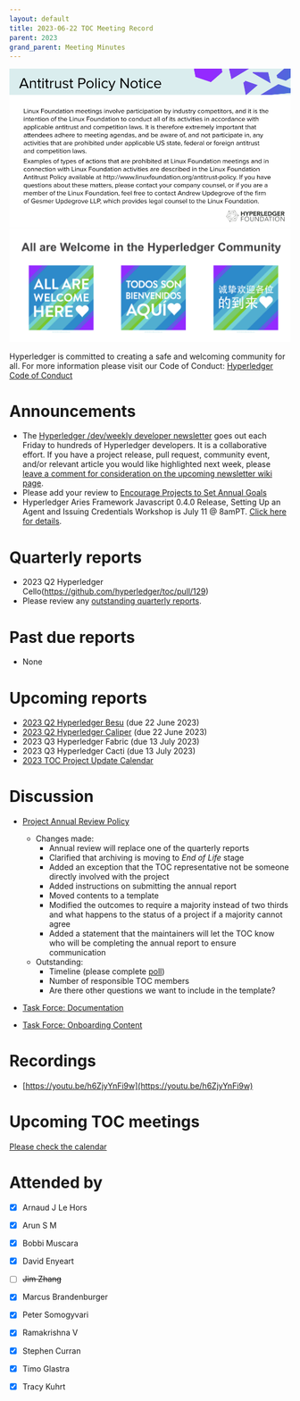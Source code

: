 ```yaml
---
layout: default
title: 2023-06-22 TOC Meeting Record
parent: 2023
grand_parent: Meeting Minutes
---
```

![Antitrust Policy Notice](../images/antitrust-policy-notice.png "Antitrust Policy Notice")
![All are Welcome in the Hyperledger Community](../images/all-are-welcome.png "All are Welcome in the Hyperledger Community")

Hyperledger is committed to creating a safe and welcoming community for all. For more information please visit our Code of Conduct: [Hyperledger Code of Conduct](https://toc.hyperledger.org/governing-documents/code-of-conduct.html)

# Announcements
* The [Hyperledger /dev/weekly developer newsletter](https://wiki.hyperledger.org/pages/viewpage.action?pageId=39618905) goes out each Friday to hundreds of Hyperledger developers. It is a collaborative effort. If you have a project release, pull request, community event, and/or relevant article you would like highlighted next week, please [leave a comment for consideration on the upcoming newsletter wiki page](https://wiki.hyperledger.org/display/DR/2023).
* Please add your review to [Encourage Projects to Set Annual Goals](https://github.com/hyperledger/toc/pull/125)
* Hyperledger Aries Framework Javascript 0.4.0 Release, Setting Up an Agent and Issuing Credentials Workshop is July 11 @ 8amPT. [Click here for details](https://wiki.hyperledger.org/display/events/Hyperledger+Aries+Framework+Javascript+0.4.0+Release%2C+Setting+Up+an+Agent+and+Issuing+Credentials). 

# Quarterly reports
* 2023 Q2 Hyperledger Cello(https://github.com/hyperledger/toc/pull/129)
* Please review any [outstanding quarterly reports](https://github.com/hyperledger/toc/pulls?q=is%3Apr+is%3Aopen+label%3Aquarterly-report+user-review-requested%3A%40me).

# Past due reports
* None

# Upcoming reports
* [2023 Q2 Hyperledger Besu](https://github.com/hyperledger/besu/issues/5616) (due 22 June 2023)
* [2023 Q2 Hyperledger Caliper](https://github.com/hyperledger/caliper/issues/1503) (due 22 June 2023)
* 2023 Q3 Hyperledger Fabric (due 13 July 2023)
* 2023 Q3 Hyperledger Cacti (due 13 July 2023)
* [2023 TOC Project Update Calendar](../../project-reports/2023/2023-updates.md)

# Discussion
* [Project Annual Review Policy](https://github.com/hyperledger/toc/pull/123)
    * Changes made:
        * Annual review will replace one of the quarterly reports
        * Clarified that archiving is moving to _End of Life_ stage
        * Added an exception that the TOC representative not be someone directly involved with the project
        * Added instructions on submitting the annual report
        * Moved contents to a template
        * Modified the outcomes to require a majority instead of two thirds and what happens to the status of a project if a majority cannot agree
        * Added a statement that the maintainers will let the TOC know who will be completing the annual report to ensure communication
    * Outstanding:
        * Timeline (please complete [poll](https://discord.com/channels/905194001349627914/1116782913019727952/1118954324899397743))
        * Number of responsible TOC members
        * Are there other questions we want to include in the template?

* [Task Force: Documentation](https://github.com/hyperledger/toc/issues/46)
* [Task Force: Onboarding Content](https://github.com/hyperledger/toc/issues/47)

# Recordings
* [https://youtu.be/h6ZjyYnFi9w](https://youtu.be/h6ZjyYnFi9w)

# Upcoming TOC meetings
[Please check the calendar](https://lists.hyperledger.org/g/toc/calendar)

# Attended by
* [x] Arnaud J Le Hors
* [x] Arun S M
* [x] Bobbi Muscara
* [x] David Enyeart
* [ ] ~~Jim Zhang~~
* [x] Marcus Brandenburger
* [x] Peter Somogyvari
* [x] Ramakrishna V
* [x] Stephen Curran
* [x] Timo Glastra
* [x] Tracy Kuhrt

